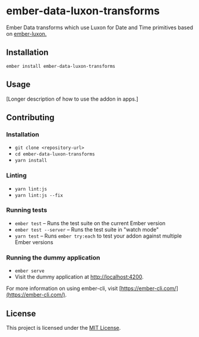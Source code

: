 # ember-data-luxon-transforms

Ember Data transforms which use Luxon for Date and Time primitives based on [ember-luxon.](https://github.com/willrax/ember-luxon)

## Installation

```
ember install ember-data-luxon-transforms
```

## Usage

[Longer description of how to use the addon in apps.]

## Contributing

### Installation

* `git clone <repository-url>`
* `cd ember-data-luxon-transforms`
* `yarn install`

### Linting

* `yarn lint:js`
* `yarn lint:js --fix`

### Running tests

* `ember test` – Runs the test suite on the current Ember version
* `ember test --server` – Runs the test suite in "watch mode"
* `yarn test` – Runs `ember try:each` to test your addon against multiple Ember versions

### Running the dummy application

* `ember serve`
* Visit the dummy application at [http://localhost:4200](http://localhost:4200).

For more information on using ember-cli, visit [https://ember-cli.com/](https://ember-cli.com/).

## License

This project is licensed under the [MIT License](LICENSE.md).
